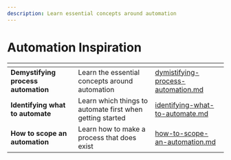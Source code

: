 ```yaml
---
description: Learn essential concepts around automation
---
```


# Automation Inspiration

<table data-view="cards"><thead><tr><th></th><th></th><th data-hidden data-card-target data-type="content-ref"></th></tr></thead><tbody><tr><td><strong>Demystifying process automation</strong></td><td>Learn the essential concepts around automation</td><td><a href="dymistifying-process-automation.md">dymistifying-process-automation.md</a></td></tr><tr><td><strong>Identifying what to automate</strong></td><td>Learn which things to automate first when getting started</td><td><a href="identifying-what-to-automate.md">identifying-what-to-automate.md</a></td></tr><tr><td><strong>How to scope an automation</strong></td><td>Learn how to make a process that does exist</td><td><a href="how-to-scope-an-automation.md">how-to-scope-an-automation.md</a></td></tr></tbody></table>

